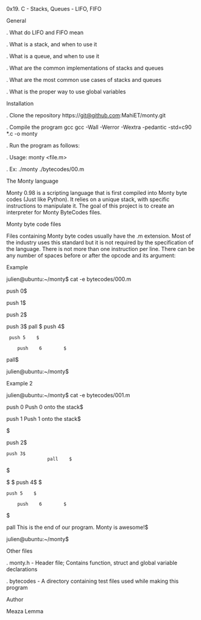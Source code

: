 
0x19. C - Stacks, Queues - LIFO, FIFO

 General

. What do LIFO and FIFO mean

. What is a stack, and when to use it

. What is a queue, and when to use it

. What are the common implementations of stacks and queues

. What are the most common use cases of stacks and queues

. What is the proper way to use global variables

 Installation

. Clone the repository https://git@github.com:MahiET/monty.git

. Compile the program gcc gcc -Wall -Werror -Wextra -pedantic -std=c90 *.c -o monty

. Run the program as follows:

. Usage: monty <file.m>

. Ex: ./monty ./bytecodes/00.m

The Monty language

Monty 0.98 is a scripting language that is first compiled into Monty byte codes (Just like Python). It relies on a unique stack, with specific instructions to manipulate it. The goal of this project is to create an interpreter for Monty ByteCodes files.

Monty byte code files

Files containing Monty byte codes usually have the .m extension. Most of the industry uses this standard but it is not required by the specification of the language. There is not more than one instruction per line. There can be any number of spaces before or after the opcode and its argument:

Example

julien@ubuntu:~/monty$ cat -e bytecodes/000.m

push 0$

push 1$

push 2$

push 3$
                   pall    $
push 4$

     push 5    $

        push    6        $
pall$

julien@ubuntu:~/monty$


Example 2

julien@ubuntu:~/monty$ cat -e bytecodes/001.m

push 0 Push 0 onto the stack$

push 1 Push 1 onto the stack$

$

push 2$

    push 3$
                   pall    $
$

$
                           $
push 4$
$

    push 5    $

        push    6        $
$

pall This is the end of our program. Monty is awesome!$

julien@ubuntu:~/monty$


Other files

. monty.h - Header file; Contains function, struct and global variable declarations

. bytecodes - A directory containing test files used while making this program

 Author

Meaza Lemma



